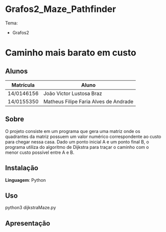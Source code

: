 # Grafos2_Maze_Pathfinder


Tema:
 - Grafos2
 
# Caminho mais barato em custo 

## Alunos
|Matrícula | Aluno |
| -- | -- |
| 14/0146156 |  João Victor Lustosa Braz |
| 14/0155350  |  Matheus Filipe Faria Alves de Andrade |

## Sobre 
O projeto consiste em um programa que gera uma matriz onde os quadrantes da matriz possuem um valor numérico correspondente ao custo para chegar nessa casa. Dado um ponto inicial A e um ponto final B, o programa utiliza do algoritmo de Dijkstra para traçar o caminho com o menor custo possível entre A e B.

## Instalação 
**Linguagem**: Python<br>


## Uso 

python3 dijkstraMaze.py

## Apresentação






